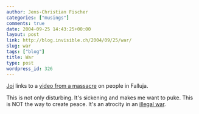 ```yaml
---
author: Jens-Christian Fischer
categories: ["musings"]
comments: true
date: 2004-09-25 14:43:25+00:00
layout: post
link: http://blog.invisible.ch/2004/09/25/war/
slug: war
tags: ["blog"]
title: War
type: post
wordpress_id: 326
---
```


[Joi](http://joi.ito.com/archives/2004/09/25/video_of_strike_on_group_of_people_in_fallujah.html) links to a [video from a massacre](http://www.newsgateway.ca/Fallujah_video_massacre.htm) on people in Falluja. 

This is not only disturbing. It's sickening and makes me want to puke. This is NOT the way to create peace. It's an atrocity in an [illegal war](http://news.bbc.co.uk/1/hi/world/middle_east/3661134.stm).
